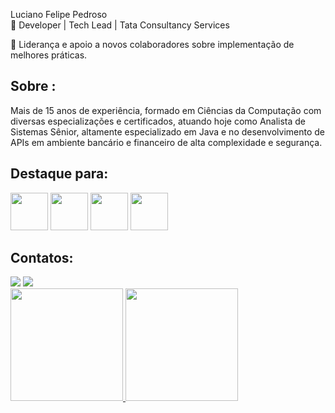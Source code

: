 

Luciano Felipe Pedroso <br>
:office: Developer | Tech Lead | Tata Consultancy Services <br>


:muscle: Liderança e apoio a novos colaboradores sobre implementação de melhores práticas. <br>

## Sobre :
<p> Mais de 15 anos de experiência, formado em Ciências da Computação com diversas especializações e certificados, atuando hoje como Analista de Sistemas Sênior, altamente especializado em Java e no desenvolvimento de APIs em ambiente bancário e financeiro de alta complexidade e segurança. </p>

## Destaque para:
<div>
<img src="https://cdn.jsdelivr.net/gh/devicons/devicon@latest/icons/java/java-original.svg" width="60" height="60"/> <img src="https://cdn.jsdelivr.net/gh/devicons/devicon@latest/icons/amazonwebservices/amazonwebservices-original-wordmark.svg" width="60" height="60"/>             <img src="https://cdn.jsdelivr.net/gh/devicons/devicon@latest/icons/python/python-original-wordmark.svg" width="60" height="60"/>           <img src="https://cdn.jsdelivr.net/gh/devicons/devicon@latest/icons/azure/azure-plain-wordmark.svg" width="60" height="60" />
</div>

## Contatos:

<div>
<a href = "mailto:pedroso.developer@gmail.com"><img loading="lazy" src="https://img.shields.io/badge/Gmail-D14836?style=for-the-badge&logo=gmail&logoColor=white" target="_blank"></a>
<a href="https://www.linkedin.com/in/https://www.linkedin.com/in/luciano-felipe-p-368b5b1a1/" target="_blank"><img loading="lazy" src="https://img.shields.io/badge/-LinkedIn-%230077B5?style=for-the-badge&logo=linkedin&logoColor=white" target="_blank"></a>   
</div>

<div>
<a href="https://github.com/lucianofelipepedroso">
<img loading="lazy" height="180em" src="https://github-readme-stats.vercel.app/api/top-langs/?username=lucianofelipepedroso&layout=compact&langs_count=7&theme=dracula"/>
<img loading="lazy" height="180em" src="https://github-readme-stats.vercel.app/api?username=lucianofelipepedroso&show_icons=true&theme=dracula&include_all_commits=true&count_private=true"/>
</div>
          
